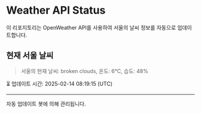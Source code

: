 
# Weather API Status

이 리포지토리는 OpenWeather API를 사용하여 서울의 날씨 정보를 자동으로 업데이트합니다.

## 현재 서울 날씨
> 서울의 현재 날씨: broken clouds, 온도: 6°C, 습도: 48%

⏳ 업데이트 시간: 2025-02-14 08:19:15 (UTC)

---
자동 업데이트 봇에 의해 관리됩니다.
